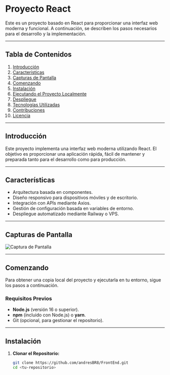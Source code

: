 # **Proyecto React**

Este es un proyecto basado en React para proporcionar una interfaz web moderna y funcional. A continuación, se describen los pasos necesarios para el desarrollo y la implementación.

---

## **Tabla de Contenidos**
1. [Introducción](#introducción)
2. [Características](#características)
3. [Capturas de Pantalla](#capturas-de-pantalla)
4. [Comenzando](#comenzando)
5. [Instalación](#instalación)
6. [Ejecutando el Proyecto Localmente](#ejecutando-el-proyecto-localmente)
7. [Despliegue](#despliegue)
8. [Tecnologías Utilizadas](#tecnologías-utilizadas)
9. [Contribuciones](#contribuciones)
10. [Licencia](#licencia)

---

## **Introducción**
Este proyecto implementa una interfaz web moderna utilizando React. El objetivo es proporcionar una aplicación rápida, fácil de mantener y preparada tanto para el desarrollo como para producción.

---

## **Características**
- Arquitectura basada en componentes.
- Diseño responsivo para dispositivos móviles y de escritorio.
- Integración con APIs mediante Axios.
- Gestión de configuración basada en variables de entorno.
- Despliegue automatizado mediante Railway o VPS.

---

## **Capturas de Pantalla**
![Captura de Pantalla](https://via.placeholder.com/800x400?text=Añade+tu+captura+de+pantalla+aquí)

---

## **Comenzando**
Para obtener una copia local del proyecto y ejecutarla en tu entorno, sigue los pasos a continuación.

### **Requisitos Previos**
- **Node.js** (versión 16 o superior).
- **npm** (incluido con Node.js) o **yarn**.
- Git (opcional, para gestionar el repositorio).

---

## **Instalación**

1. **Clonar el Repositorio:**
   ```bash
   git clone https://github.com/andresBR8/FrontEnd.git
   cd <tu-repositorio>
